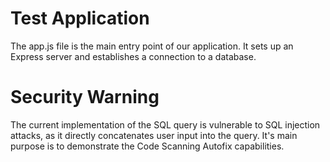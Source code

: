 # Test Application
The app.js file is the main entry point of our application. It sets up an Express server and establishes a connection to a database.

# Security Warning
The current implementation of the SQL query is vulnerable to SQL injection attacks, as it directly concatenates user input into the query.
It's main purpose is to demonstrate the Code Scanning Autofix capabilities. 